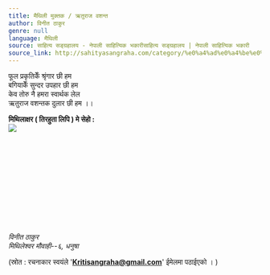 ```yaml
---
title: मैथिली मुक्तक / ऋतुराज वशन्त
author: विनीत ठाकुर
genre: null
language: मैथिली
source: साहित्य सङ्ग्रहालय - नेपाली साहित्यिक भकारीसाहित्य सङ्ग्रहालय | नेपाली साहित्यिक भकारी
source_link: http://sahityasangraha.com/category/%e0%a4%ad%e0%a4%be%e0%a4%b7%e0%a4%be-%e0%a4%ad%e0%a4%be%e0%a4%b7%e0%a5%80-%e0%a4%b8%e0%a4%be%e0%a4%b9%e0%a4%bf%e0%a4%a4%e0%a5%8d%e0%a4%af/%e0%a4%ae%e0%a5%88%e0%a4%a5%e0%a4%bf%e0%a4%b2%e0%a5%80-%e0%a4%b0%e0%a4%9a%e0%a4%a8%e0%a4%be/
---
```


फूल प्रकृतिकेँ श्रृंगार छी हम  
बगियाकेँ सुन्दर उपहार छी हम  
केव तोरु नै हमरा स्वार्थक लेल  
ऋतुराज वशन्तक दुलार छी हम ।।

**मिथिलाक्षर ( तिरहुता लिपि ) मे सेहो :**  
![](https://i1.wp.com/sahityasangraha.com/wp-content/uploads/2017/06/Binit-Thakur-Maithili-muktak-Basanta.jpg?resize=342%2C288)

 

 

 

 

 

 

*विनीत ठाकुर*  
*मिथिलेश्वर मौवाही--६, धनुषा*

(स्रोत : रचनाकार स्वयंले '**Kritisangraha@gmail.com**' ईमेलमा पठाईएको । )
